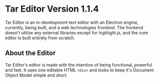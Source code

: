 # Tar Editor Version 1.1.4

Tar Editor is an in-development text editor with an Electron engine, currently, being built, and a web technologies frontend. The frontend doesn't utilize any external libraries except for highlight.js, and the core editor is built entirely from scratch.

## About the Editor

Tar Editor's editor is made with the intention of being functional, powerful and fast. It uses one editable HTML ```<div>``` and looks to keep it's Document Object Model simple and short.